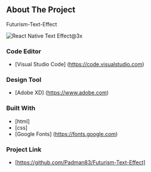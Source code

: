## About The Project

Futurism-Text-Effect

![React Native Text Effect@3x](https://user-images.githubusercontent.com/45048950/66937337-dcecfc00-f071-11e9-9f8d-cf8e878ac760.png)

### Code Editor

* [Visual Studio Code] (https://code.visualstudio.com)

### Design Tool

* [Adobe XD] (https://www.adobe.com)

### Built With

* [html]
* [css]
* [Google Fonts] (https://fonts.google.com)

### Project Link

* [https://github.com/Padman83/Futurism-Text-Effect]
